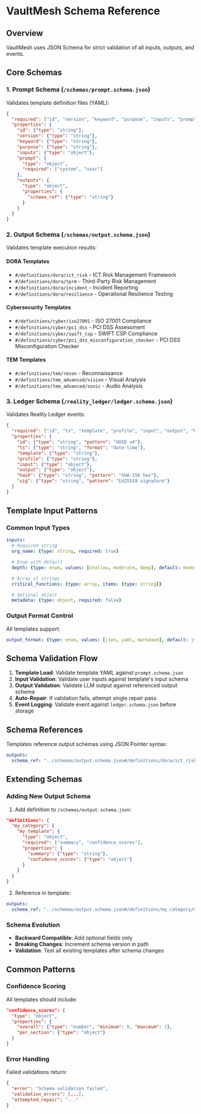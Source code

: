 # VaultMesh Schema Reference

## Overview

VaultMesh uses JSON Schema for strict validation of all inputs, outputs, and events.

## Core Schemas

### 1. Prompt Schema (`/schemas/prompt.schema.json`)

Validates template definition files (YAML):

```json
{
  "required": ["id", "version", "keyword", "purpose", "inputs", "prompt", "outputs"],
  "properties": {
    "id": {"type": "string"},
    "version": {"type": "string"},
    "keyword": {"type": "string"},
    "purpose": {"type": "string"},
    "inputs": {"type": "object"},
    "prompt": {
      "type": "object",
      "required": ["system", "user"]
    },
    "outputs": {
      "type": "object",
      "properties": {
        "schema_ref": {"type": "string"}
      }
    }
  }
}
```

### 2. Output Schema (`/schemas/output.schema.json`)

Validates template execution results:

#### DORA Templates
- `#/definitions/dora/ict_risk` - ICT Risk Management Framework
- `#/definitions/dora/tprm` - Third-Party Risk Management
- `#/definitions/dora/incident` - Incident Reporting
- `#/definitions/dora/resilience` - Operational Resilience Testing

#### Cybersecurity Templates
- `#/definitions/cyber/iso27001` - ISO 27001 Compliance
- `#/definitions/cyber/pci_dss` - PCI DSS Assessment
- `#/definitions/cyber/swift_csp` - SWIFT CSP Compliance
- `#/definitions/cyber/pci_dss_misconfiguration_checker` - PCI DSS Misconfiguration Checker

#### TEM Templates
- `#/definitions/tem/recon` - Reconnaissance
- `#/definitions/tem_advanced/vision` - Visual Analysis
- `#/definitions/tem_advanced/sonic` - Audio Analysis

### 3. Ledger Schema (`/reality_ledger/ledger.schema.json`)

Validates Reality Ledger events:

```json
{
  "required": ["id", "ts", "template", "profile", "input", "output", "hash"],
  "properties": {
    "id": {"type": "string", "pattern": "UUID v4"},
    "ts": {"type": "string", "format": "date-time"},
    "template": {"type": "string"},
    "profile": {"type": "string"},
    "input": {"type": "object"},
    "output": {"type": "object"},
    "hash": {"type": "string", "pattern": "SHA-256 hex"},
    "sig": {"type": "string", "pattern": "Ed25519 signature"}
  }
}
```

## Template Input Patterns

### Common Input Types

```yaml
inputs:
  # Required string
  org_name: {type: string, required: true}

  # Enum with default
  depth: {type: enum, values: [shallow, moderate, deep], default: moderate}

  # Array of strings
  critical_functions: {type: array, items: {type: string}}

  # Optional object
  metadata: {type: object, required: false}
```

### Output Format Control

All templates support:
```yaml
output_format: {type: enum, values: [json, yaml, markdown], default: json}
```

## Schema Validation Flow

1. **Template Load**: Validate template YAML against `prompt.schema.json`
2. **Input Validation**: Validate user inputs against template's input schema
3. **Output Validation**: Validate LLM output against referenced output schema
4. **Auto-Repair**: If validation fails, attempt single repair pass
5. **Event Logging**: Validate event against `ledger.schema.json` before storage

## Schema References

Templates reference output schemas using JSON Pointer syntax:

```yaml
outputs:
  schema_ref: "../schemas/output.schema.json#/definitions/dora/ict_risk"
```

## Extending Schemas

### Adding New Output Schema

1. Add definition to `/schemas/output.schema.json`:
```json
"definitions": {
  "my_category": {
    "my_template": {
      "type": "object",
      "required": ["summary", "confidence_scores"],
      "properties": {
        "summary": {"type": "string"},
        "confidence_scores": {"type": "object"}
      }
    }
  }
}
```

2. Reference in template:
```yaml
outputs:
  schema_ref: "../schemas/output.schema.json#/definitions/my_category/my_template"
```

### Schema Evolution

- **Backward Compatible**: Add optional fields only
- **Breaking Changes**: Increment schema version in path
- **Validation**: Test all existing templates after schema changes

## Common Patterns

### Confidence Scoring
All templates should include:
```json
"confidence_scores": {
  "type": "object",
  "properties": {
    "overall": {"type": "number", "minimum": 0, "maximum": 1},
    "per_section": {"type": "object"}
  }
}
```

### Error Handling
Failed validations return:
```json
{
  "error": "Schema validation failed",
  "validation_errors": [...],
  "attempted_repair": "..."
}
```
